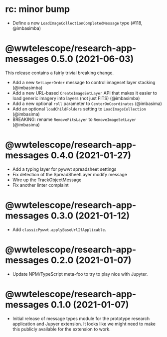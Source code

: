 # rc: minor bump

- Define a new `LoadImageCollectionCompletedMessage` type (#118, @imbasimba)


# @wwtelescope/research-app-messages 0.5.0 (2021-06-03)

This release contains a fairly trivial breaking change.

- Add a new `SetLayerOrder` message to control imageset layer stacking
  (@imbasimba)
- Add a new URL-based `CreateImageSetLayer` API that makes it easier to
  load generic imagery into layers (not just FITS) (@imbasimba)
- Add a new optional `roll` parameter to `CenterOnCoordinates` (@imbasima)
- Add an optional `loadChildFolders` setting to `LoadImageCollection` (@imbasima)
- BREAKING: rename `RemoveFitsLayer` to `RemoveImageSetLayer` (@imbasima)


# @wwtelescope/research-app-messages 0.4.0 (2021-01-27)

- Add a typing layer for pywwt spreadsheet settings
- Fix detection of the SpreadSheetLayer modify message
- Wire up the TrackObjectMessage
- Fix another linter complaint


# @wwtelescope/research-app-messages 0.3.0 (2021-01-12)

- Add `classicPywwt.applyBaseUrlIfApplicable`.


# @wwtelescope/research-app-messages 0.2.0 (2021-01-07)

- Update NPM/TypeScript meta-foo to try to play nice with Jupyter.


# @wwtelescope/research-app-messages 0.1.0 (2021-01-07)

- Initial release of message types module for the prototype research application
  and Jupyer extension. It looks like we might need to make this publicly
  available for the extension to work.
